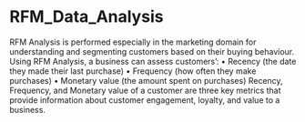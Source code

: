 # RFM_Data_Analysis
RFM Analysis is performed especially in the marketing domain for understanding and segmenting customers based on their buying behaviour.
Using RFM Analysis, a business can assess customers’:
•	Recency (the date they made their last purchase)
•	Frequency (how often they make purchases)
•	Monetary value (the amount spent on purchases)
Recency, Frequency, and Monetary value of a customer are three key metrics that provide information about customer engagement, loyalty, and value to a business.

